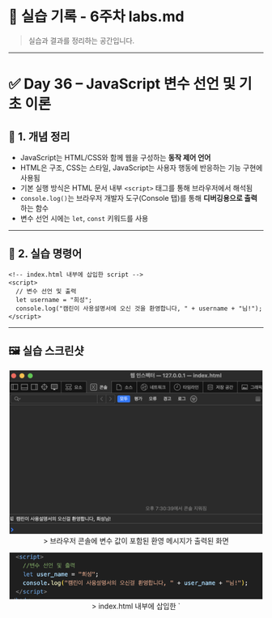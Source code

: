 # 🧪 실습 기록 - 6주차 labs.md

> 실습과 결과를 정리하는 공간입니다.

---

# ✅ Day 36 – JavaScript 변수 선언 및 기초 이론

## 📘 1. 개념 정리

- JavaScript는 HTML/CSS와 함께 웹을 구성하는 **동작 제어 언어**
- HTML은 구조, CSS는 스타일, JavaScript는 사용자 행동에 반응하는 기능 구현에 사용됨
- 기본 실행 방식은 HTML 문서 내부 `<script>` 태그를 통해 브라우저에서 해석됨
- `console.log()`는 브라우저 개발자 도구(Console 탭)를 통해 **디버깅용으로 출력**하는 함수
- 변수 선언 시에는 `let`, `const` 키워드를 사용

---

## 🧪 2. 실습 명령어

```
<!-- index.html 내부에 삽입한 script -->
<script>
  // 변수 선언 및 출력
  let username = "희성";
  console.log("캠린이 사용설명서에 오신 것을 환영합니다, " + username + "님!");
</script>
```

---

## 🖼️ 실습 스크린샷

<p align="center">
  <img src="https://raw.githubusercontent.com/heeary-dev/cloud-journey/main/images/day36-console-output.png" width="500" /><br/>
  > 브라우저 콘솔에 변수 값이 포함된 환영 메시지가 출력된 화면
</p>

<p align="center">
  <img src="https://raw.githubusercontent.com/heeary-dev/cloud-journey/main/images/day36-script-snippet.png" width="500" /><br/>
  > index.html 내부에 삽입한 `<script>` 태그와 JavaScript 코드 내용
</p>

---

## 🛠️ Troubleshooting & 기록

- 처음엔 `console.log()` 결과가 화면에 안 보여 당황했지만, **F12 → Console 탭**을 통해 확인 가능하다는 점을 학습함
- `<script>` 위치를 `<body>` 안쪽에 잘못 넣으면 HTML 구조에 영향을 줄 수 있어 **본문 끝 직전에 넣는 것이 안전**함
- VSCode로 작성한 HTML 파일을 **브라우저에서 직접 열어야** JavaScript가 실행된다는 점도 중요 포인트

---

## 💭 느낀 점

- JavaScript가 HTML 안에서 **그 자체로 실행되는 언어**라는 점이 처음엔 신기했지만, 직접 실행 결과를 보니 구조가 이해되기 시작함
- `console.log()`는 눈에 보이진 않지만, **개발자에게는 꼭 필요한 실험도구**라는 걸 깨달았고, 디버깅에도 유용하다는 걸 체감함
- 지금은 작은 출력이지만, 이후 사용자 클릭, 입력, 조건 제어까지 확장될 것을 생각하니 기대감이 생김

---

# ✅ Day 37 – JavaScript 변수 선언 심화 및 형변환

## 📘 1. 개념 정리

- JavaScript 코드를 HTML과 분리해 `.js` 파일로 관리하면 유지보수에 유리하고 구조가 깔끔해짐
- `<script src="파일.js">`를 사용해 외부 자바스크립트 파일을 HTML에 연결 가능
- `let`, `const`는 변수 선언 키워드 (`let`: 변경 가능, `const`: 변경 불가)
- 문자열은 `"`, `'`으로 감싸며, `+` 연산자를 통해 연결 가능
- 숫자는 수학 연산 가능, `Number()`, `String()`으로 형변환 가능
- 출력은 전부 `console.log()`로 확인하며, 화면 대신 **개발자 도구 Console 탭**에서 결과 확인

---

## 🧪 2. 실습 명령어

```
<!-- index.html 하단 -->
<script src="script.js"></script>

<!-- script.js -->
let username = "희성";
const siteName = "캠린이 사용설명서";

console.log("안녕하세요, " + username + "님!");
console.log("이곳은 " + siteName + "입니다.");

let tempToday = 24;
let tempTomorrow = 27;
console.log("오늘과 내일 기온 차: " + (tempTomorrow - tempToday) + "도");

let likeCount = "100";
console.log("좋아요 수 (문자열): " + likeCount);
console.log("좋아요 수 (계산 후): " + (Number(likeCount) + 50));

let items = 5;
console.log("가방에 든 물건은 총 " + String(items) + "개입니다.");
```

---

## 🖼️ 실습 스크린샷

<p align="center">
  <img src="https://raw.githubusercontent.com/heeary-dev/cloud-journey/main/images/day37-script-link.png" width="500" /><br/>
  > index.html에 외부 자바스크립트 파일이 `<script src="script.js">`로 연결된 모습
</p>

<p align="center">
  <img src="https://raw.githubusercontent.com/heeary-dev/cloud-journey/main/images/day37-script-code.png" width="500" /><br/>
  > script.js에 작성된 변수 선언, 문자열 연결, 숫자 연산, 형변환 코드
</p>

<p align="center">
  <img src="https://raw.githubusercontent.com/heeary-dev/cloud-journey/main/images/day37-console-output.png" width="500" /><br/>
  > 브라우저 개발자 도구 Console 탭에 출력된 전체 결과
</p>

---

## 🛠️ Troubleshooting & 기록

- `<script>` 태그를 HTML 상단에 배치하면 JS 코드가 DOM보다 먼저 실행되어 오류 발생 → 항상 `<body>` 하단에 삽입하는 것이 안전함
- `"100"`과 같은 문자열 숫자는 연산 시 자동 형변환되지 않으므로 `Number()`로 명시적 변환 처리함
- 문자열 + 숫자 연산 시 괄호 사용 여부에 따라 출력값이 달라짐 → 연산 우선순위 주의 필요
- 외부 `.js` 파일로 코드 분리 후 실행 구조를 명확히 이해하게 되었고, HTML과 JS의 역할이 분리된 상태가 유지보수에 효과적임을 체감함

---

## 💭 느낀 점

- 자바스크립트를 처음으로 외부 파일에 작성해보고 HTML과 연결해보니, **진짜 웹 개발자의 흐름을 시작한 기분**이었다  
- 콘솔에 여러 종류의 데이터를 출력하면서 JS 문법을 실험하고 결과를 눈으로 확인하니, 단순한 이론보다 훨씬 깊게 이해할 수 있었음  
- 변수 선언 방식, 형변환의 필요성, 연산 방식 등 초반에 익숙해져야 할 개념들을 직접 만져보며 감을 잡을 수 있어 의미 있는 시간이었다

---

# ✅ Day 38 – 조건문, 비교/논리 연산자 실습

## 📘 1. 개념 정리

- `if`, `else if`, `else`는 조건에 따라 분기 처리할 때 사용하는 핵심 구조
- 비교 연산자 (`===`, `!==`, `<`, `>=` 등)로 값의 상태를 판별
- 논리 연산자 (`&&`, `||`, `!`)를 조합해 복합 조건을 구성할 수 있음
- 중첩 if문은 하나의 조건 내부에서 또 다른 조건을 확인할 때 사용
- **조건식과 변수명이 의미적으로 일치해야** 코드 해석과 유지보수가 쉬워짐

---

## 🧪 2. 실습 명령어

```
<!-- script.js -->
let temperature = 26;
let isSunny = true;
let hasTent = true;
let isWeekend = true;

// [조건 1] 기온에 따른 메시지
if (temperature >= 30) {
  console.log("폭염 주의! 그늘이 꼭 필요해요.");
} else if (temperature >= 20) {
  console.log("완벽한 캠핑 날씨입니다!");
} else {
  console.log("쌀쌀하니 따뜻한 옷을 챙기세요.");
}

// [조건 2] 날씨와 텐트 보유 여부
if (isSunny && hasTent) {
  console.log("맑은 날씨에 텐트도 있으니 바로 설치 가능!");
} else if (isSunny && !hasTent) {
  console.log("맑지만 텐트가 없으니 준비가 필요해요.");
} else {
  console.log("날씨가 좋지 않으니 실내 대안을 고려하세요.");
}

// [조건 3] 주말 + 텐트 보유 여부
if (isWeekend) {
  if (hasTent) {
    console.log("주말 캠핑 출발 준비 완료!");
  } else {
    console.log("주말이지만 장비가 부족해요. 캠핑 전 준비 먼저!");
  }
} else {
  console.log("평일엔 장비 점검과 계획 세우기에 좋은 날입니다.");
}
```

---

## 🖼️ 실습 스크린샷

<p align="center">
  <img src="https://raw.githubusercontent.com/heeary-dev/cloud-journey/main/images/day38-script-link.png" width="500" /><br/>
  > index.html에 외부 자바스크립트 파일이 `<script src="script.js">`로 연결된 모습
</p>

<p align="center">
  <img src="https://raw.githubusercontent.com/heeary-dev/cloud-journey/main/images/day38-logic-code.png" width="500" /><br/>
  > script.js에 작성된 조건문, 중첩 if, 논리 연산자 포함 실습 코드 전체
</p>

<p align="center">
  <img src="https://raw.githubusercontent.com/heeary-dev/cloud-journey/main/images/day38-console-output.png" width="500" /><br/>
  > 브라우저 Console 탭에 출력된 날씨, 텐트, 주말 상태별 메시지 결과
</p>

---

## 🛠️ Troubleshooting & 기록

- 처음에는 `needsTent`, `!hasTent` 등 **부정형 변수와 조건 조합이 혼동을 유발**해 출력 메시지와 변수의 의미가 어긋남  
→ `hasTent`, `isSunny` 등 긍정형 변수로 구조 변경  
→ 조건식과 출력 메시지가 일치하게 되어 가독성과 논리 흐름이 개선됨
- 중첩 if문 작성 시 중괄호 `{}` 누락 오류 발생 → 자동 들여쓰기 활용하여 구조 점검으로 해결

---

## 💭 느낀 점

- `if`, `else if`, `else` 구조를 활용해 실제 캠핑 조건별로 분기되는 메시지를 구현하면서  
**조건문이 어떻게 상황을 제어하고 웹의 행동을 바꾸는지** 직접 체감할 수 있었다  
- 변수명을 긍정형으로 설계하고 논리 연산자(`&&`, `!`)를 사용할 때 **사람의 언어와 코드 흐름이 일치하도록 만드는 것**이  
개발자에게 매우 중요한 감각이라는 걸 알게 되었다  
- 실습을 통해 **프로그래밍은 “조건에 따라 다르게 말하게 만드는 기술”**이라는 본질을 경험했다


---

# ✅ Day 39 – prompt()를 이용한 사용자 입력 처리와 조건문 분기 로직 실습

## 📘 1. 개념 정리

- `prompt()`는 브라우저에서 사용자로부터 문자열 입력을 받을 수 있는 함수
- 숫자를 입력하더라도 기본적으로 문자열로 처리되므로 숫자 비교를 위해선 `Number()`로 형변환 필요
- 조건문 `if`, `else if`, `else`를 통해 입력값에 따라 다른 메시지를 출력할 수 있음
- 입력 → 변환 → 조건 판단 → 출력 흐름을 통해 사용자와 상호작용하는 기초 로직 구성 가능

---

## 🧪 2. 실습 명령어

```
// 현재 기온 입력받기
let temperature = Number(prompt("현재 기온을 입력하세요 (숫자):"));

if (temperature >= 30) {
  console.log("무더위입니다. 실내 활동을 추천합니다!");
} else if (temperature >= 20) {
  console.log("야외 캠핑하기 좋은 날씨입니다.");
} else {
  console.log("쌀쌀하니 따뜻하게 입고 나가세요.");
}

// 사용자 나이 입력받기
let age = Number(prompt("나이를 입력하세요 (숫자):"));

if (age >= 60) {
  console.log("무리한 야외 활동보단 여유로운 힐링 캠핑이 좋아요.");
} else if (age >= 20) {
  console.log("활동적인 캠핑을 즐기기 좋은 나이입니다!");
} else {
  console.log("보호자와 함께 안전하게 캠핑하세요.");
}

// 닉네임 입력받기
let nickname = prompt("닉네임을 입력하세요:");

if (nickname === "히얼") {
  console.log("안녕하세요, 캠린이 선생님!");
} else {
  console.log(`반가워요, ${nickname}님! 즐거운 캠핑 되세요.`);
}
```

---

---

## 🖼️ 실습 스크린샷

<p align="center">
  <img src="https://raw.githubusercontent.com/heeary-dev/cloud-journey/main/images/day39-prompt-code.png" width="500" /><br/>
  > script.js에 작성된 사용자 입력, 형변환, 조건문 코드 전체
</p>

<p align="center">
  <img src="https://raw.githubusercontent.com/heeary-dev/cloud-journey/main/images/day39-console-output.png" width="500"/><br/>
  > 브라우저 Console 탭에 출력된 사용자 입력 기반 메시지 결과
</p>

---

## 🛠️ Troubleshooting & 기록

- `prompt()`는 항상 문자열로 값을 반환하므로 숫자 조건 비교 시 `Number()`로 감싸야 정확한 결과를 얻을 수 있음  
- 사용자가 입력한 값이 빈 문자열(`""`)일 경우를 고려하지 않으면 콘솔에 잘못된 결과가 출력될 수 있음  
→ 실습에서는 입력값이 반드시 있다고 가정했지만, 추후 유효성 검사 필요  
- 문자열 비교 시 `===`를 사용해야 하며, 대소문자나 공백 차이로 false가 되는 경우가 있었음

---

## 💭 느낀 점

- 사용자 입력을 받아 조건에 따라 다른 메시지를 출력하는 로직을 처음부터 끝까지 구현해보며  
  **웹 상호작용이 어떻게 동작하는지 전체 흐름을 체험할 수 있었다**  
- `prompt()`로 받은 값이 문자열이라는 점이 생각보다 까다롭게 느껴졌고,  
  **형변환(`Number()`)의 중요성**을 직접 실습을 통해 체감함  
- 단순한 조건문보다도 **입력값 → 판단 → 분기 → 출력**의 전체 흐름을 구성하는 경험이 인상 깊었다

---

# ✅ Day 40 – 문자열 조작을 이용한 조건문 실습

## 📘 1. 개념 정리

- `prompt()`는 사용자로부터 문자열을 입력받는 브라우저 내장 함수  
- 문자열은 `.length`로 길이를 확인하고, `.includes()`로 특정 문자열 포함 여부를 확인 가능  
- `.toUpperCase()`를 사용하면 입력값을 대문자로 변환해 강조할 수 있음  
- 조건문과 함께 문자열 메서드를 조합하면 **입력값에 따라 동적으로 반응하는 메시지 출력 로직**을 구현할 수 있음

---

## 🧪 2. 실습 명령어

```
let nickname = prompt("닉네임을 입력하세요:");

if (nickname.length < 2) {
  console.log("닉네임이 너무 짧습니다. 2글자 이상 입력해주세요.");
} else {
  console.log(`환영합니다, ${nickname}님!`);
}

if (nickname.includes("캠")) {
  console.log("당신은 캠핑 마니아시군요!");
} else if (nickname.includes("불")) {
  console.log("불멍 좋아하시나요?");
} else {
  console.log("개성 있는 닉네임이네요!");
}

let shout = `HELLO, ${nickname.toUpperCase()}!`;
console.log(shout);
```

---

## 🖼️ 실습 스크린샷

<p align="center">
  <img src="https://raw.githubusercontent.com/heeary-dev/cloud-journey/main/images/day40-string-logic.png" width="500"/><br/>
  > prompt()로 입력받은 닉네임을 분석하고 조건문으로 메시지를 출력하는 script.js 코드
</p>

<p align="center">
  <img src="https://raw.githubusercontent.com/heeary-dev/cloud-journey/main/images/day40-console-output.png" width="500"/><br/>
  > 닉네임 길이, 포함 단어 여부, 대문자 인삿말 등 조건별로 분기된 출력 결과
</p>

---

## 🛠️ Troubleshooting & 기록

- 입력값의 길이를 체크할 때 `.length`는 공백도 포함하므로, 향후에는 `.trim()`과 함께 쓰는 것도 고려해야 함  
- `.includes()`는 대소문자를 구분하므로 사용 전 `.toLowerCase()` 등으로 통일 처리하는 방식도 추후 유용할 수 있음  
- 템플릿 문자열을 사용할 때 백틱(`)이 아닌 작은따옴표(')를 쓸 경우 문자열 삽입이 작동하지 않음 → 문법 오류 확인

---

## 💭 느낀 점

- 단순히 입력받은 값을 출력하는 것에서 한 단계 더 나아가,  
  **입력된 문자열을 분석하고 조건에 따라 결과를 다르게 출력하는 로직**을 직접 구성할 수 있게 되어  
  자바스크립트가 "동작하는 웹"을 만드는 도구라는 느낌을 더욱 강하게 받았다  
- 문자열을 조건문과 결합하니 상황을 유연하게 제어할 수 있어,  
  사용자 경험을 세밀하게 설계하는 감각이 처음으로 생겼다

---

# ✅ Day 41 – 조건 분기 종합 로직 구현 실습

## 📘 1. 개념 정리

- `prompt()`는 사용자로부터 문자열을 입력받는 함수이며, 입력 즉시 `.trim()`과 `.toLowerCase()`를 적용해 전처리 가능
- `.length`: 입력된 문자열의 길이를 확인하여 유효성 검사에 활용
- `isNaN()`: 입력값이 숫자인지 여부를 판단하는 내장 함수 (함수 구조는 추후 학습 예정)
- 조건문(`if`, `else if`, `else`)은 중첩 및 논리 연산자(`&&`, `||`)를 함께 사용해 실전 시나리오 설계 가능
- 템플릿 문자열(`` `Hello, ${name}` ``)과 `.toUpperCase()`를 통해 메시지를 가공 및 강조 출력

---

## 🧪 2. 실습 명령어

```
let nickname = prompt("닉네임을 입력하세요:").trim();
let age = Number(prompt("나이를 입력하세요:"));
let likesFire = prompt("불멍을 좋아하시나요? (yes/no)").trim().toLowerCase();
let prefersSilence = prompt("조용한 캠핑을 선호하나요? (yes/no)").trim().toLowerCase();

if (nickname.length < 2) {
  console.log("❌ 닉네임은 2자 이상 입력해주세요.");
} else if (isNaN(age) || age <= 0) {
  console.log("❌ 나이를 정확히 입력해주세요.");
} else {
  if (age < 18) {
    console.log(`👶 ${nickname}님은 보호자 동반이 필요합니다.`);
  } else if (age >= 40) {
    console.log(`🧓 ${nickname}님, 편안한 힐링 캠핑을 추천드려요.`);
  } else {
    console.log(`😊 ${nickname}님, 액티브한 캠핑을 즐기기에 좋은 나이입니다!`);
  }

  if (likesFire === "yes" && prefersSilence === "no") {
    console.log("🔥🌲 불멍 명당에서 조용한 힐링 캠핑을 추천합니다.");
  } else if (likesFire === "yes") {
    console.log("🔥 불멍 명소에서 따뜻한 캠핑을 즐겨보세요.");
  } else if (prefersSilence === "yes") {
    console.log("🌲 조용한 숲속 데크 사이트를 추천합니다.");
  } else {
    console.log("🎉 활기찬 가족형 캠핑장을 추천드립니다!");
  }

  console.log(`HELLO, ${nickname.toUpperCase()}! 좋은 캠핑 되세요!`);
}
```

---

## 🖼️ 실습 스크린샷

<p align="center">
  <img src="https://raw.githubusercontent.com/heeary-dev/cloud-journey/main/images/day41-camping-logic.png" width="500" /><br/>
  > 캠핑 조건 시나리오 전체 흐름이 포함된 script.js 실습 코드
</p>

<p align="center">
  <img src="https://raw.githubusercontent.com/heeary-dev/cloud-journey/main/images/day41-console-output.png" width="500" /><br/>
  > 입력값에 따라 달라지는 맞춤형 캠핑 추천 메시지 결과
</p>

---

## 🛠️ Troubleshooting & 기록

- 입력값을 `.trim().toLowerCase()`로 전처리하여 **공백, 대소문자 이슈를 사전에 차단**  
- 중첩 if문을 사용할 때 **중괄호(`{}`) 구조를 명확하게 시각화하지 않으면 흐름을 놓치기 쉬움**  
→ 전체 조건 흐름이 어디까지 묶여 있는지 항상 들여쓰기와 구조로 파악하는 훈련 필요

---

## 💭 느낀 점

- 지금까지 배운 입력, 조건문, 문자열 조작을 모두 조합하여  
  **실제로 작동하는 캠핑 추천 로직을 직접 구현해본 첫 경험**이었음  
- 조건이 많아질수록 코드 흐름을 구조적으로 짜는 게 중요하다는 걸 실감했고  
  **실제 웹 로직이라는 것은 이런 구조적 사고를 통해 사용자에게 맞춤형 반응을 제공하는 것**임을 깨달았다  
- 이번 실습은 단순한 문법을 넘어, **현실 상황을 로직으로 표현하는 감각을 길러준 전환점**이 되었다





